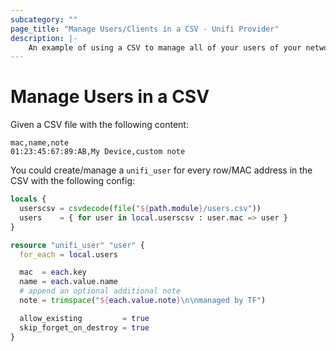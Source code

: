 ```yaml
---
subcategory: ""
page_title: "Manage Users/Clients in a CSV - Unifi Provider"
description: |-
    An example of using a CSV to manage all of your users of your network.
---
```


# Manage Users in a CSV

Given a CSV file with the following content:

```csv
mac,name,note
01:23:45:67:89:AB,My Device,custom note
```

You could create/manage a `unifi_user` for every row/MAC address in the CSV with the following config:

```terraform
locals {
  userscsv = csvdecode(file("${path.module}/users.csv"))
  users    = { for user in local.userscsv : user.mac => user }
}

resource "unifi_user" "user" {
  for_each = local.users

  mac  = each.key
  name = each.value.name
  # append an optional additional note
  note = trimspace("${each.value.note}\n\nmanaged by TF")

  allow_existing         = true
  skip_forget_on_destroy = true
}
```
